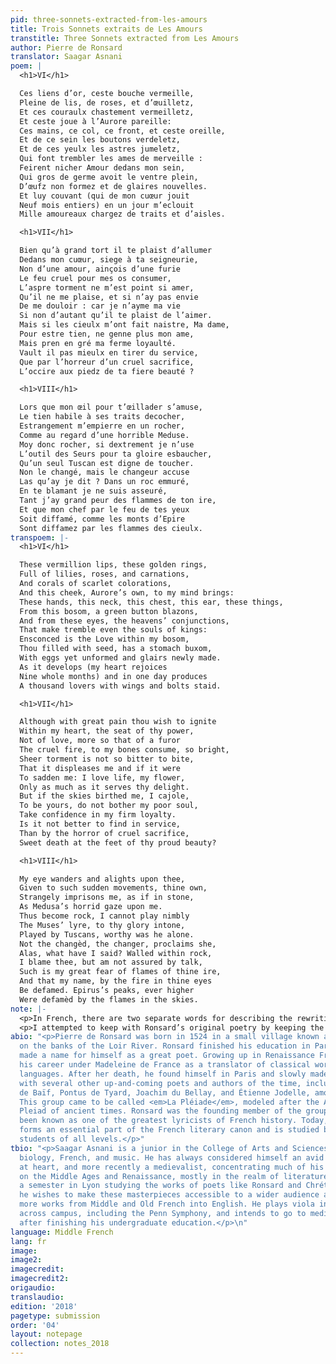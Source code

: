 ```yaml
---
pid: three-sonnets-extracted-from-les-amours
title: Trois Sonnets extraits de Les Amours
transtitle: Three Sonnets extracted from Les Amours
author: Pierre de Ronsard
translator: Saagar Asnani
poem: |
  <h1>VI</h1>

  Ces liens d’or, ceste bouche vermeille,
  Pleine de lis, de roses, et d’œuilletz,
  Et ces couraulx chastement vermeilletz,
  Et ceste joue à l’Aurore pareille:
  Ces mains, ce col, ce front, et ceste oreille,
  Et de ce sein les boutons verdeletz,
  Et de ces yeulx les astres jumeletz,
  Qui font trembler les ames de merveille :
  Feirent nicher Amour dedans mon sein,
  Qui gros de germe avoit le ventre plein,
  D’œufz non formez et de glaires nouvelles.
  Et luy couvant (qui de mon cuœur jouit
  Neuf mois entiers) en un jour m’eclouit
  Mille amoureaux chargez de traits et d’aisles.

  <h1>VII</h1>

  Bien qu’à grand tort il te plaist d’allumer
  Dedans mon cuœur, siege à ta seigneurie,
  Non d’une amour, ainçois d’une furie
  Le feu cruel pour mes os consumer,
  L’aspre torment ne m’est point si amer,
  Qu’il ne me plaise, et si n’ay pas envie
  De me douloir : car je n’ayme ma vie
  Si non d’autant qu’il te plaist de l’aimer.
  Mais si les cieulx m’ont fait naistre, Ma dame,
  Pour estre tien, ne genne plus mon ame,
  Mais pren en gré ma ferme loyaulté.
  Vault il pas mieulx en tirer du service,
  Que par l’horreur d’un cruel sacrifice,
  L’occire aux piedz de ta fiere beauté ?

  <h1>VIII</h1>

  Lors que mon œil pour t’œillader s’amuse,
  Le tien habile à ses traits decocher,
  Estrangement m’empierre en un rocher,
  Comme au regard d’une horrible Meduse.
  Moy donc rocher, si dextrement je n’use
  L’outil des Seurs pour ta gloire esbaucher,
  Qu’un seul Tuscan est digne de toucher.
  Non le changé, mais le changeur accuse
  Las qu’ay je dit ? Dans un roc emmuré,
  En te blamant je ne suis asseuré,
  Tant j’ay grand peur des flammes de ton ire,
  Et que mon chef par le feu de tes yeux
  Soit diffamé, comme les monts d’Epire
  Sont diffamez par les flammes des cieulx.
transpoem: |-
  <h1>VI</h1>

  These vermillion lips, these golden rings,
  Full of lilies, roses, and carnations,
  And corals of scarlet colorations,
  And this cheek, Aurore’s own, to my mind brings:
  These hands, this neck, this chest, this ear, these things,
  From this bosom, a green button blazons,
  And from these eyes, the heavens’ conjunctions,
  That make tremble even the souls of kings:
  Ensconced is the Love within my bosom,
  Thou filled with seed, has a stomach buxom,
  With eggs yet unformed and glairs newly made.
  As it develops (my heart rejoices
  Nine whole months) and in one day produces
  A thousand lovers with wings and bolts staid.

  <h1>VII</h1>

  Although with great pain thou wish to ignite
  Within my heart, the seat of thy power,
  Not of love, more so that of a furor
  The cruel fire, to my bones consume, so bright,
  Sheer torment is not so bitter to bite,
  That it displeases me and if it were
  To sadden me: I love life, my flower,
  Only as much as it serves thy delight.
  But if the skies birthed me, I cajole,
  To be yours, do not bother my poor soul,
  Take confidence in my firm loyalty.
  Is it not better to find in service,
  Than by the horror of cruel sacrifice,
  Sweet death at the feet of thy proud beauty?

  <h1>VIII</h1>

  My eye wanders and alights upon thee,
  Given to such sudden movements, thine own,
  Strangely imprisons me, as if in stone,
  As Medusa’s horrid gaze upon me.
  Thus become rock, I cannot play nimbly
  The Muses’ lyre, to thy glory intone,
  Played by Tuscans, worthy was he alone.
  Not the changèd, the changer, proclaims she,
  Alas, what have I said? Walled within rock,
  I blame thee, but am not assured by talk,
  Such is my great fear of flames of thine ire,
  And that my name, by the fire in thine eyes
  Be defamed. Epirus’s peaks, ever higher
  Were defamèd by the flames in the skies.
note: |-
  <p>In French, there are two separate words for describing the rewriting of literature from one language to another. There is <em>traduction</em>, which is simply translating the meaning of a string of words from one language to another. One has the freedom to change the syntax, grammar, word choice, and even rhyme scheme in a <em>traduction</em>. The other word to describe such a process is <em>translation</em>, which means rewriting the work in another language while maintaining the original artistry, such as the rhyme scheme, the word choice, the rhythm, and flow. In essence, in a <em>translation</em>, one is writing poetry of one’s own, using the original as a baseline. In this case, I have chosen to do a <em>translation</em> of three sonnets from Pierre de Ronsard’s collection <em>Les Amours</em>. Written in <em>Moyen Français</em>, or Middle French, in the mid-sixteenth century, <em>Les Amours</em> is a collection of sonnets describing Ronsard’s love for a young woman named Cassandre. What Beatrice is to Dante, what Laure is to Petrarch, Cassandre is to Ronsard. He poured all his creative gifts into describing her virtues and beauty in these sonnets, a style of poem heavily influenced by Petrarch and Shakespeare before him. I chose these three sonnets to give a glimpse into Ronsard’s mastery of the genre. His succinct yet vague declarations of love tug at the heartstrings and depict love through a variety of lenses: physical, spiritual, and philosophical.</p>
  <p>I attempted to keep with Ronsard’s original poetry by keeping the decasyllabic form throughout the three sonnets. Every line is ten syllables long and follows the same rhyme scheme as the original. The first two quatrains are ABBAABBA, the next couplet is always CC, and the final quatrain alternates between DEED and DEDE. Finally, I attempted to keep with the time period and used the informal, ancient form “thou” for any parallel usage in the original French. What strikes me the most about Ronsard’s creativity, is that it holds true for tales and clichés of <em>amour</em> even today, nearly five hundred years later.</p>
abio: "<p>Pierre de Ronsard was born in 1524 in a small village known as Couture-Sur-Loir,
  on the banks of the Loir River. Ronsard finished his education in Paris and quickly
  made a name for himself as a great poet. Growing up in Renaissance France, he started
  his career under Madeleine de France as a translator of classical works into vernacular
  languages. After her death, he found himself in Paris and slowly made acquaintances
  with several other up-and-coming poets and authors of the time, including Antoine
  de Baïf, Pontus de Tyard, Joachim du Bellay, and Étienne Jodelle, among others.
  This group came to be called <em>La Pléiade</em>, modeled after the Alexandrian
  Pleiad of ancient times. Ronsard was the founding member of the group, and has since
  been known as one of the greatest lyricists of French history. Today, <em>La Pléiade</em>
  forms an essential part of the French literary canon and is studied by French literature
  students of all levels.</p>"
tbio: "<p>Saagar Asnani is a junior in the College of Arts and Sciences at Penn studying
  biology, French, and music. He has always considered himself an avid Francophile
  at heart, and more recently a medievalist, concentrating much of his French studies
  on the Middle Ages and Renaissance, mostly in the realm of literature. Having spent
  a semester in Lyon studying the works of poets like Ronsard and Chrétien de Troyes,
  he wishes to make these masterpieces accessible to a wider audience and to translate
  more works from Middle and Old French into English. He plays viola in various groups
  across campus, including the Penn Symphony, and intends to go to medical school
  after finishing his undergraduate education.</p>\n"
language: Middle French
lang: fr
image:
image2:
imagecredit:
imagecredit2:
origaudio:
translaudio:
edition: '2018'
pagetype: submission
order: '04'
layout: notepage
collection: notes_2018
---
```

